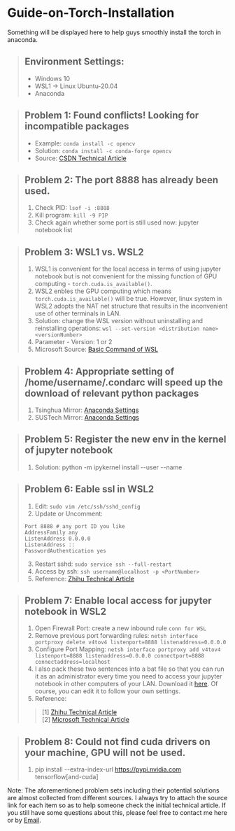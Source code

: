 # Guide-on-Torch-Installation
Something will be displayed here to help guys smoothly install the torch in anaconda.

> ## Environment Settings:
> * Windows 10
> * WSL1 -> Linux Ubuntu-20.04
> * Anaconda

> ## Problem 1: Found conflicts! Looking for incompatible packages
> * Example: `conda install -c opencv`
> * Solution: `conda install -c conda-forge opencv`
> * Source: [CSDN Technical Article](https://blog.csdn.net/weixin_44627799/article/details/112597182)

> ## Problem 2: The port 8888 has already been used.
> 1. Check PID: `lsof -i :8888`
> 2. Kill program: `kill -9 PIP`
> 3. Check again whether some port is still used now: jupyter notebook list

> ## Problem 3: WSL1 vs. WSL2
> 1. WSL1 is convenient for the local access in terms of using jupyter notebook but is not convenient for the missing function of GPU computing - `torch.cuda.is_available()`.
> 2. WSL2 enbles the GPU computing which means `torch.cuda.is_available()` will be true. However, linux system in WSL2 adopts the NAT net structure that results in the inconvenient use of other terminals in LAN.
> 3. Solution: change the WSL version without uninstalling and reinstalling operations: `wsl --set-version <distribution name> <versionNumber>`
> 4. Parameter - Version: 1 or 2
> 5. Microsoft Source: [Basic Command of WSL](https://docs.microsoft.com/zh-cn/windows/wsl/basic-commands)

> ## Problem 4: Appropriate setting of /home/username/.condarc will speed up the download of relevant python packages
> 1. Tsinghua Mirror: [Anaconda Settings](https://mirrors.tuna.tsinghua.edu.cn/help/anaconda/)
> 2. SUSTech Mirror: [Anaconda Settings](https://mirrors.sustech.edu.cn/help/anaconda.html#configuration)

> ## Problem 5: Register the new env in the kernel of jupyter notebook
> 1. Solution: python -m ipykernel install --user --name <EnvName>

> ## Problem 6: Eable ssl in WSL2
> 1. Edit: `sudo vim /etc/ssh/sshd_config`
> 2. Update or Uncomment:
> ``` 
> Port 8888 # any port ID you like
> AddressFamily any
> ListenAddress 0.0.0.0
> ListenAddress ::
> PasswordAuthentication yes
> ```
> 3. Restart sshd: `sudo service ssh --full-restart`
> 4. Access by ssh: `ssh username@localhost -p <PortNumber>`
> 5. Reference: [Zhihu Technical Article](https://zhuanlan.zhihu.com/p/534373868)

> ## Problem 7: Enable local access for jupyter notebook in WSL2
> 1. Open Firewall Port: create a new inbound rule `conn for WSL`
> 2. Remove previous port forwarding rules: `netsh interface portproxy delete v4tov4 listenport=8888 listenaddress=0.0.0.0`
> 3. Configure Port Mapping: `netsh interface portproxy add v4tov4 listenport=8888 listenaddress=0.0.0.0 connectport=8888 connectaddress=localhost`
> 4. I also pack these two sentences into a bat file so that you can run it as an administrator every time you need to access your jupyter notebook in other computers of your LAN. Download it [here](https://github.com/yuanxiqd/Guide-on-Torch-Installation/blob/5a182c99734e0464fe94edf953e32dc60778ea84/setup%20local%20access%20for%20WSL2.bat). Of course, you can edit it to follow your own settings.
> 5. Reference: 
> > [1] [Zhihu Technical Article](https://zhuanlan.zhihu.com/p/425312804)\
> > [2] [Microsoft Technical Article](https://github.com/microsoft/WSL/issues/4150)

> ## Problem 8: Could not find cuda drivers on your machine, GPU will not be used.
> 1. pip install --extra-index-url https://pypi.nvidia.com tensorflow[and-cuda]

Note: The aforementioned problem sets including their potential solutions are almost collected from different sources. I always try to attach the source link for each item so as to help someone check the initial technical article. If you still have some questions about this, please feel free to contact me here or by [Email](lyqiaodong@gmail.com).
